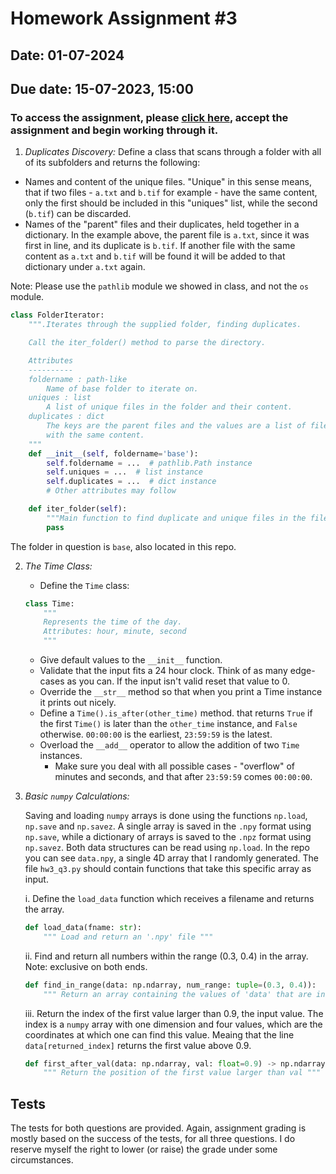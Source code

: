 # Homework Assignment #3

## Date: 01-07-2024

## Due date: 15-07-2023, 15:00

### To access the assignment, please [click here](https://classroom.github.com/a/nYTv8cUx), accept the assignment and begin working through it.

1. _Duplicates Discovery:_
   Define a class that scans through a folder with all of its subfolders and returns the following:

- Names and content of the unique files. "Unique" in this sense means, that if two files - `a.txt` and `b.tif` for example -
  have the same content, only the first should be included in this "uniques" list, while the second (`b.tif`) can be discarded.
- Names of the "parent" files and their duplicates, held together in a dictionary. In the example above, the parent file
  is `a.txt`, since it was first in line, and its duplicate is `b.tif`. If another file with the same content as `a.txt` and `b.tif`
  will be found it will be added to that dictionary under `a.txt` again.

Note: Please use the `pathlib` module we showed in class, and not the `os` module.

```python
class FolderIterator:
    """.Iterates through the supplied folder, finding duplicates.

    Call the iter_folder() method to parse the directory.

    Attributes
    ----------
    foldername : path-like
        Name of base folder to iterate on.
    uniques : list
        A list of unique files in the folder and their content.
    duplicates : dict
        The keys are the parent files and the values are a list of filenames
        with the same content.
    """
    def __init__(self, foldername='base'):
        self.foldername = ...  # pathlib.Path instance
        self.uniques = ...  # list instance
        self.duplicates = ...  # dict instance
        # Other attributes may follow

    def iter_folder(self):
        """Main function to find duplicate and unique files in the filesystem."""
        pass

```

The folder in question is `base`, also located in this repo.

2. _The Time Class:_

   - Define the `Time` class:

   ```python
   class Time:
       """
       Represents the time of the day.
       Attributes: hour, minute, second
       """
   ```

   - Give default values to the `__init__` function.
   - Validate that the input fits a 24 hour clock. Think of as many edge-cases as you can. If the input
     isn't valid reset that value to 0.
   - Override the `__str__` method so that when you print a Time instance it prints out nicely.
   - Define a `Time().is_after(other_time)` method. that returns `True` if the first `Time()` is later
     than the `other_time` instance, and `False` otherwise. `00:00:00` is the earliest, `23:59:59` is the latest.
   - Overload the `__add__` operator to allow the addition of two `Time` instances.
     - Make sure you deal with all possible cases - "overflow" of minutes
       and seconds, and that after `23:59:59` comes `00:00:00`.

3. _Basic `numpy` Calculations:_

   Saving and loading `numpy` arrays is done using the functions `np.load`, `np.save` and `np.savez`. A single array is saved in the `.npy` format using `np.save`, while a dictionary of arrays is saved to the `.npz` format using `np.savez`. Both data structures can be read using `np.load`. In the repo you can see `data.npy`, a single 4D array that I randomly generated. The file `hw3_q3.py` should contain functions that take this specific array as input.

   i. Define the `load_data` function which receives a filename and returns the array.

   ```python
   def load_data(fname: str):
       """ Load and return an '.npy' file """
   ```

   ii. Find and return all numbers within the range (0.3, 0.4) in the array. Note: exclusive on both ends.

   ```python
   def find_in_range(data: np.ndarray, num_range: tuple=(0.3, 0.4)):
       """ Return an array containing the values of 'data' that are inside 'num_range' """
   ```

   iii. Return the index of the first value larger than 0.9, the input value. The index is a
   `numpy` array with one dimension and four values, which are the coordinates at which one can find
   this value. Meaing that the line `data[returned_index]` returns the first value above 0.9.

   ```python
   def first_after_val(data: np.ndarray, val: float=0.9) -> np.ndarray:
       """ Return the position of the first value larger than val """
   ```

## Tests

The tests for both questions are provided. Again, assignment grading is mostly based on the success
of the tests, for all three questions. I do reserve myself the right to lower (or raise) the grade under
some circumstances.
